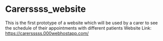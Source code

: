 # Carerssss_website
This is the first prototype of a website which will be used by  a carer to see the schedule of their appointments with different patients 
Website Link: https://carersssss.000webhostapp.com/
